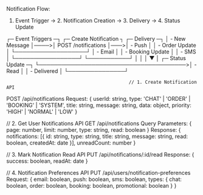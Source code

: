 Notification Flow:

1. Event Trigger → 2. Notification Creation → 3. Delivery → 4. Status Update

┌─ Event Triggers ─┐     ┌─ Create Notification ┐    ┌─ Delivery ─┐
│ - New Message    │────>│ POST /notifications  │───>│ - Push     │
│ - Order Update   │     └───────────────────┘     │ - Email    │
│ - Booking Update │                                │ - SMS      │
└─────────────────┘                                └───────────┘
         │                                               │
         │                                               ▼
         │                                        ┌─ Status Update ─┐
         └───────────────────────────────────────>│ - Read         │
                                                 │ - Delivered     │
                                                 └───────────────┘

                                                 // 1. Create Notification API
POST /api/notifications
Request: {
    userId: string,
    type: 'CHAT' | 'ORDER' | 'BOOKING' | 'SYSTEM',
    title: string,
    message: string,
    data: object,
    priority: 'HIGH' | 'NORMAL' | 'LOW'
}

// 2. Get User Notifications API
GET /api/notifications
Query Parameters: {
    page: number,
    limit: number,
    type: string,
    read: boolean
}
Response: {
    notifications: [{
        id: string,
        type: string,
        title: string,
        message: string,
        read: boolean,
        createdAt: date
    }],
    unreadCount: number
}

// 3. Mark Notification Read API
PUT /api/notifications/:id/read
Response: {
    success: boolean,
    readAt: date
}

// 4. Notification Preferences API
PUT /api/users/notification-preferences
Request: {
    email: boolean,
    push: boolean,
    sms: boolean,
    types: {
        chat: boolean,
        order: boolean,
        booking: boolean,
        promotional: boolean
    }
}